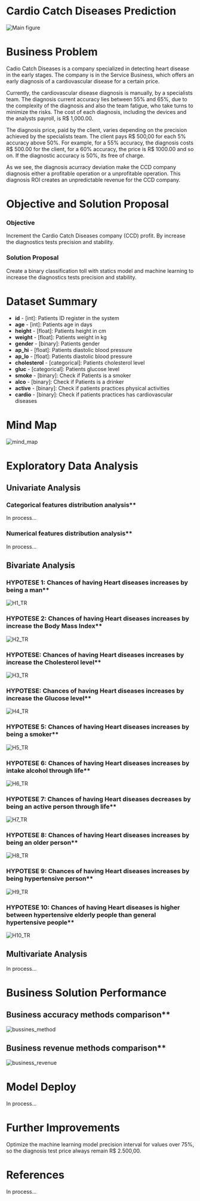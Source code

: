 # Cardio Catch Diseases Prediction
![Main figure](https://sejaumdatascientist.com/wp-content/uploads/2020/09/doctor.png)

# Business Problem

Cadio Catch Diseases is a company specialized in detecting heart disease in the early stages. The company is in the Service Business, which offers an early diagnosis of a cardiovascular disease for a certain price.

Currently, the cardiovascular disease diagnosis is manually, by a specialists team. The diagnosis current accuracy lies between 55% and 65%, due to the complexity of the diagnosis and also the team fatigue, who take turns to minimize the risks. The cost of each diagnosis, including the devices and the analysts payroll, is R$ 1,000.00.

The diagnosis price, paid by the client, varies depending on the precision achieved by the specialists team. The client pays R$ 500,00 for each 5% accuracy above 50%. For example, for a 55% accuracy, the diagnosis costs R$ 500.00 for the client, for a 60% accuracy, the price is R$ 1000.00 and so on. If the diagnostic accuracy is 50%, its free of charge.

As we see, the diagnosis acurracy deviation make the CCD company diagnosis either a profitable operation or a unprofitable operation. This diagnosis ROI creates an unpredictable revenue for the CCD company.

# Objective and Solution Proposal

### Objective

Increment the Cardio Catch Diseases company (CCD) profit. By increase the diagnostics tests precision and stability.

### Solution Proposal

Create a binary classification toll with statics model and machine learning to increase the diagnostics tests precision and stability.

# Dataset Summary

- **id** - [int]: Patients ID register in the system
- **age** - [int]: Patients age in days 
- **height** - [float]: Patients height in cm
- **weight** - [float]: Patients weight in kg
- **gender** - [binary]: Patients gender
- **ap_hi** - [float]: Patients diastolic blood pressure
- **ap_lo** - [float]: Patients diastolic blood pressure
- **cholesterol** - [categorical]: Patients cholesterol level
- **gluc** - [categorical]: Patients glucose level
- **smoke** - [binary]: Check if Patients is a smoker
- **alco** - [binary]: Check if Patients is a drinker
- **active** - [binary]: Check if patients practices physical activities
- **cardio** - [binary]: Check if patients practices has cardiovascular diseases

#  Mind Map
![mind_map](https://user-images.githubusercontent.com/81817799/113487755-37f5f700-9490-11eb-8896-7f74e6c4b95b.png)

# Exploratory Data Analysis

## Univariate Analysis

### Categorical features distribution analysis**
In process...

### Numerical features distribution analysis**
In process...

## Bivariate Analysis

### HYPOTESE 1: Chances of having Heart diseases increases by being a man**

![H1_TR](https://user-images.githubusercontent.com/81817799/113488476-cb312b80-9494-11eb-8625-f82a64366c67.png)


### HYPOTESE 2: Chances of having Heart diseases increases by increase the Body Mass Index**

![H2_TR](https://user-images.githubusercontent.com/81817799/113488531-25ca8780-9495-11eb-99d4-406e6be50996.png)


### HYPOTESE: Chances of having Heart diseases increases by increase the Cholesterol level**

![H3_TR](https://user-images.githubusercontent.com/81817799/113488691-0aac4780-9496-11eb-8341-082fdb23718b.png)


### HYPOTESE: Chances of having Heart diseases increases by increase the Glucose level**

![H4_TR](https://user-images.githubusercontent.com/81817799/113488699-10a22880-9496-11eb-859d-de4cd53a7f75.png)


### HYPOTESE 5: Chances of having Heart diseases increases by being a smoker**

![H5_TR](https://user-images.githubusercontent.com/81817799/113488705-15ff7300-9496-11eb-91ac-6612bbac593e.png)


### HYPOTESE 6: Chances of having Heart diseases increases by intake alcohol through life**

![H6_TR](https://user-images.githubusercontent.com/81817799/113488576-662a0580-9495-11eb-8cab-bab65fb4fb7a.png)


### HYPOTESE 7: Chances of having Heart diseases decreases by being an active person through life**

![H7_TR](https://user-images.githubusercontent.com/81817799/113488582-7346f480-9495-11eb-871c-97a92c43d0a1.png)

### HYPOTESE 8: Chances of having Heart diseases increases by being an older person**

![H8_TR](https://user-images.githubusercontent.com/81817799/113488599-8063e380-9495-11eb-845b-5e39e5f57002.png)

### HYPOTESE 9: Chances of having Heart diseases increases by being hypertensive person**

![H9_TR](https://user-images.githubusercontent.com/81817799/113488611-8e196900-9495-11eb-9d28-466b3a3ab602.png)


### HYPOTESE 10: Chances of having Heart diseases is higher between hypertensive elderly people than general hypertensive people**

![H10_TR](https://user-images.githubusercontent.com/81817799/113488622-9b365800-9495-11eb-9a5a-3d1092ea18bf.png)

## Multivariate Analysis
In process...

# Business Solution Performance

## Business accuracy methods comparison**
![bussines_method](https://user-images.githubusercontent.com/81817799/113519039-457ab200-9560-11eb-9044-66c996505334.png)




## Business revenue methods comparison**
![business_revenue](https://user-images.githubusercontent.com/81817799/113519146-d2be0680-9560-11eb-9fe4-ce45bf133a51.png)
  
  
# Model Deploy

In process...

# Further Improvements

Optimize the machine learning model precision interval for values over 75%, so the diagnosis test price always remain R$ 2.500,00.


# References

In process...
